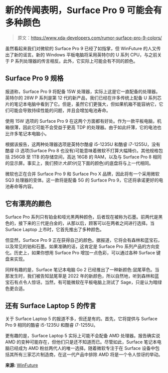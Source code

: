 # 新的传闻表明，Surface Pro 9 可能会有多种颜色

> 原文：<https://www.xda-developers.com/rumor-surface-pro-9-colors/>

虽然看起来我们对微软的 Surface Pro 9 已经了如指掌，但 WinFuture 的人又传出了新的谣言。新的 Windows 平板电脑将采用英特尔的 U 系列 CPU，与之前关于 P 系列处理器的传言相反。此外，它实际上可能会有不同的颜色。

## Surface Pro 9 规格

报道称，Surface Pro 9 将配备 15W 处理器，实际上这是它一直配备的处理器。英特尔的 28W P 系列是第 12 代的新产品，我们已经在许多传统上配备 U 系列芯片的笔记本电脑中看到了它。但是，虽然它们更强大，但如果机箱不能容纳它，它们可能会导致持续性能的问题，并且会增加电池寿命。

使用 15W 选项的 Surface Pro 9 在这两个方面都有好处。作为一款平板电脑，机箱很薄，因此它可能不会受益于更高 TDP 的处理器。由于如此纤薄，它的电池也比许多笔记本电脑小。

根据该报告，这两种处理器选项是英特尔酷睿 i5-1235U 和酷睿 i7-1255U，没有酷睿 i3 选项(Surface Pro 8 也没有)可能意味着微软不打算大幅降价。其他规格包括 256GB 至 1TB 的存储空间，高达 16GB 的 RAM，以及与 Surface Pro 8 相同的显示屏。事实上，我们预计*大部分*(见下面的颜色)的底盘将与上一代相同。

微软也正在合并 Surface Pro 9 和 Surface Pro X 品牌，因此将有一个采用微软 SQ3 处理器的变体。这一款将是配备 5G 的 Surface Pro 9，它还将承诺更好的电池寿命等内容。

## 它有漂亮的颜色

Surface Pro 系列只有铂金和哑光黑两种颜色，后者现在被称为石墨。前两代是黑色的，接下来的三代是白金的，从那以后，顾客可以在两者之间进行选择。当 Surface Laptop 上市时，它首先推出了多种颜色。

但显然，Surface Pro 9 正在获得自己的颜色。据报道，它将会有森林和蓝宝石，以及常见的铂和石墨。如果准确的话，这肯定是 Surface Pro 系列产品的方向变化。历史上，如果你想用 Surface Pro 增加一点色彩，可以通过各种 Surface 键盘来实现。

同样有趣的是，Surface 笔记本电脑 Go 2 已经推出了一种新颜色:鼠尾草色。当那发生时，我们被告知鼠尾草是 2022 年的新颜色，所以自然地，听到森林和蓝宝石有点令人惊讶。当然，有可能微软在平板电脑上测试了 Sage，只是认为暗绿色更合适。

## 还有 Surface Laptop 5 的传言

关于 Surface Laptop 5 的报道不多，但还是有的。首先，它将提供与 Surface Pro 9 相同的酷睿 i5-1235U 和酷睿 i7-1255U。

更有趣的是，Surface Laptop 5 实际上可能不会配备 AMD 处理器。报告确实说 AMD 的变种可能存在，但他们只是还不知道而已。尽管如此，Surface 笔记本电脑已经成为 AMD 粉丝两代人的唯一选择。随着微软专注于在 Surface 设备中包括其所有三家芯片制造商，在这一代产品中排除 AMD 将是一个令人惊讶的举动。

**来源:** [WinFuture](https://winfuture.de/news,131955.html)